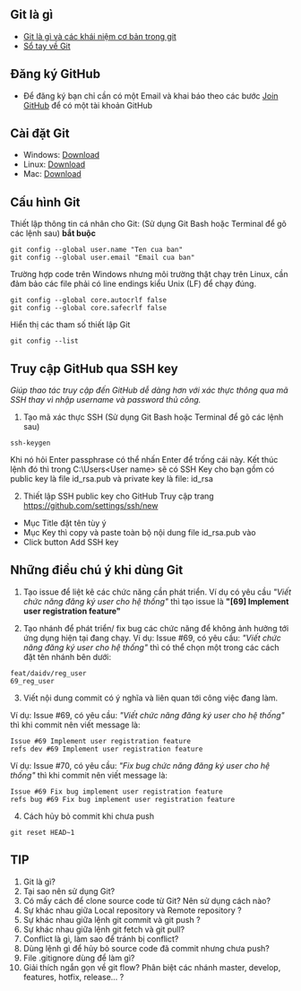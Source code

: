 ## Git là gì
- [Git là gì và các khái niệm cơ bản trong git](https://blog.duyet.net/2015/04/git-va-cac-khai-niem-co-ban.html)
- [Sổ tay về Git](https://learnxinyminutes.com/docs/vi-vn/git-vi/)

## Đăng ký GitHub
- Để đăng ký bạn chỉ cần có một Email và khai báo theo các bước [Join GitHub](https://github.com/join?source=header) để có một tài khoản GitHub

## Cài đặt Git
- Windows: [Download](https://git-scm.com/download/win)
- Linux: [Download](https://git-scm.com/download/linux)
- Mac: [Download](https://git-scm.com/download/mac)

## Cấu hình Git
Thiết lập thông tin cá nhân cho Git: (Sử dụng Git Bash hoặc Terminal để gõ các lệnh sau) **bắt buộc**
```
git config --global user.name "Ten cua ban"
git config --global user.email "Email cua ban"
```

Trường hợp code trên Windows nhưng môi trường thật chạy trên Linux, cần đảm bảo các file phải có line endings kiểu Unix (LF) để chạy đúng.
```
git config --global core.autocrlf false
git config --global core.safecrlf false
```

Hiển thị các tham số thiết lập Git
```
git config --list
```

## Truy cập GitHub qua SSH key
*Giúp thao tác truy cập đến GitHub dễ dàng hơn với xác thực thông qua mã SSH thay vì nhập username và password thủ công.*
1. Tạo mã xác thực SSH (Sử dụng Git Bash hoặc Terminal để gõ các lệnh sau)
```
ssh-keygen
```
Khi nó hỏi Enter passphrase có thể nhấn Enter để trống cái này. Kết thúc lệnh đó thì trong C:\Users\<User name> sẽ có SSH Key cho bạn
gồm có public key là file id_rsa.pub và private key là file: id_rsa

2. Thiết lập SSH public key cho GitHub
Truy cập trang https://github.com/settings/ssh/new
- Mục Title đặt tên tùy ý
- Mục Key thì copy và paste toàn bộ nội dung file id_rsa.pub vào
- Click button Add SSH key

## Những điều chú ý khi dùng Git
1. Tạo issue để liệt kê các chức năng cần phát triển. Ví dụ có yêu cầu *"Viết chức năng đăng ký user cho hệ thống"* thì tạo issue là
**"[69] Implement user registration feature"**

2. Tạo nhánh để phát triển/ fix bug các chức năng để không ảnh hưởng tới ứng dụng hiện tại đang chạy. Ví dụ: Issue #69, có yêu cầu:
*"Viết chức năng đăng ký user cho hệ thống"* thì có thể chọn một trong các cách đặt tên nhánh bên dưới:
```
feat/daidv/reg_user
69_reg_user
```

3. Viết nội dung commit có ý nghĩa và liên quan tới công việc đang làm.

Ví dụ: Issue #69, có yêu cầu: *"Viết chức năng đăng ký user cho hệ thống"* thì khi commit nên viết message là:
```
Issue #69 Implement user registration feature
refs dev #69 Implement user registration feature
```
Ví dụ: Issue #70, có yêu cầu: *"Fix bug chức năng đăng ký user cho hệ thống"* thì khi commit nên viết message là:
```
Issue #69 Fix bug implement user registration feature
refs bug #69 Fix bug implement user registration feature
```

4. Cách hủy bỏ commit khi chưa push
```
git reset HEAD~1
```

## TIP
1. Git là gì?
2. Tại sao nên sử dụng Git?
3. Có mấy cách để clone source code từ Git? Nên sử dụng cách nào?
4. Sự khác nhau giữa Local repository và Remote repository ?
5. Sự khác nhau giữa lệnh git commit và git push ?
6. Sự khác nhau giữa lệnh git fetch và git pull?
7. Conflict là gì, làm sao để tránh bị conflict?
8. Dùng lệnh gì để hủy bỏ source code đã commit nhưng chưa push?
9. File .gitignore dùng để làm gì?
10. Giải thích ngắn gọn về git flow? Phân biệt các nhánh master, develop, features, hotfix, release… ?
